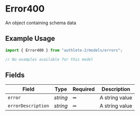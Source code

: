 # Error400

An object containing schema data

## Example Usage

```typescript
import { Error400 } from "authlete-2/models/errors";

// No examples available for this model
```

## Fields

| Field              | Type               | Required           | Description        |
| ------------------ | ------------------ | ------------------ | ------------------ |
| `error`            | *string*           | :heavy_minus_sign: | A string value     |
| `errorDescription` | *string*           | :heavy_minus_sign: | A string value     |